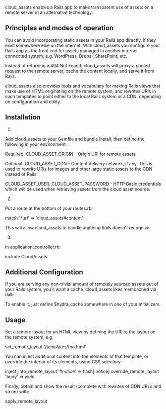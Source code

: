 cloud_assets enables a Rails app to make transparent use of
assets on a remote server in an alternative technology.

Principles and modes of operation
---------------------------------

You can avoid incorporating static assets in your Rails
app directly, if they exist somewhere else on the internet.
With cloud_assets you configure your Rails app as the
front end for assets managed in another internet-connected
system, e.g. WordPress, Drupal, SharePoint, etc.

Instead of returning a 404 Not Found, cloud_assets will
proxy a pooled request to the remote server, cache the
content locally, and serve it from Rails.

cloud_assets also provides tools and vocabulary for making
Rails views that make use of HTML originating on the
remote system, and rewrites URIs in such templates to
point either to the local Rails system or a CDN, depending
on configuration and utility.

Installation
------------

1.

  Add cloud_assets to your Gemfile and bundle install, then
  define the following in your environment.

  Required:
  CLOUD_ASSET_ORIGIN - Origin URI for remote assets

  Optional:
  CLOUD_ASSET_CDN - Content delivery network, if any. This
  is used to rewrite URIs for images and other large static
  assets to the CDN instead of Rails.

  CLOUD_ASSET_USER, CLOUD_ASSET_PASSWORD - HTTP Basic
  credentials which will be used when retrieving assets from
  the cloud asset source.

2.

  Put a route at the bottom of your routes.rb:

  match '*url' => 'cloud_assets#content'

  This will allow cloud_assets to handle anything Rails
  doesn't recognize.

3.

  In application_controller.rb:

  include CloudAssets

Additional Configuration
------------------------

If you are serving any non-trivial amount of remotely
sourced assets out of your Rails system, you'll want a cache.
cloud_assets likes memcached via dalli.

To enable it, just define $hydra_cache somewhere in one of
your initializers.

Usage
-----

Set a remote layout for an HTML view by defining the URI to
the layout on the remote system, e.g.

  set_remote_layout '/templates/foo.html'

You can inject additional content into the elements of that
template, or override the interior of its elements, using CSS
selectors:

  inject_into_remote_layout '#notice' => flash[:notice]
  override_remote_layout 'body' => yield

Finally, obtain and show the result (complete with rewrites
of CDN URLs and so on) with:

  apply_remote_layout
